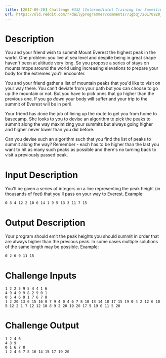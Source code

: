 ```yaml
---
title: [2017-09-20] Challenge #332 [Intermediate] Training for Summiting Everest
url: https://old.reddit.com/r/dailyprogrammer/comments/71gbqj/20170920_challenge_332_intermediate_training_for/
---
```


# Description

You and your friend wish to summit Mount Everest the highest peak in the world. One problem: you live at sea level and despite being in great shape haven't been at altitude very long. So you propose a series of stays on mountaintops around the world using increasing elevations to prepare your body for the extremes you'll encounter. 

You and your friend gather a list of mountain peaks that you'd like to visit on your way there. You can't deviate from your path but you can choose to go up the mountain or not. But you have to pick ones that go higher than the previous one. If you go _down_ your body will suffer and your trip to the summit of Everest will be in peril.

Your friend has done the job of lining up the route to get you from home to basecamp. She looks to you to devise an algorithm to pick the peaks to summit along the way maximizing your summits but always going higher and higher never lower than you did before. 

Can you devise such an algorithm such that you find the list of peaks to summit along the way? Remember - each has to be higher than the last you want to hit as many such peaks as possible and there's no turning back to visit a previously passed peak.

# Input Description

You'll be given a series of integers on a line representing the peak height (in thousands of feet) that you'll pass on your way to Everest. Example:

	0 8 4 12 2 10 6 14 1 9 5 13 3 11 7 15

# Output Description

Your program should emit the peak heights you should summit in order that are always higher than the previous peak. In some cases multiple solutions of the same length may be possible. Example:

	0 2 6 9 11 15

# Challenge Inputs

	1 2 2 5 9 5 4 4 1 6
	4 9 4 9 9 8 2 9 0 1
	0 5 4 6 9 1 7 6 7 8
	1 2 20 13 6 15 16 0 7 9 4 0 4 6 7 8 10 18 14 10 17 15 19 0 4 2 12 6 10 5 12 2 1 7 12 12 10 8 9 2 20 19 20 17 5 19 0 11 5 20

# Challenge Output

	1 2 4 6
	4 8 9
	0 1 6 7 8
	1 2 4 6 7 8 10 14 15 17 19 20
